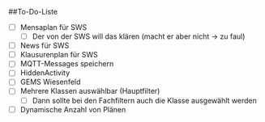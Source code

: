 ##To-Do-Liste

- [ ] Mensaplan für SWS
  - [ ] Der von der SWS will das klären (macht er aber nicht -> zu faul)
- [ ] News für SWS
- [ ] Klausurenplan für SWS
- [ ] MQTT-Messages speichern
- [ ] HiddenActivity
- [ ] GEMS Wiesenfeld
- [ ] Mehrere Klassen auswählbar (Hauptfilter)
  - [ ] Dann sollte bei den Fachfiltern auch die Klasse ausgewählt werden
- [ ] Dynamische Anzahl von Plänen

